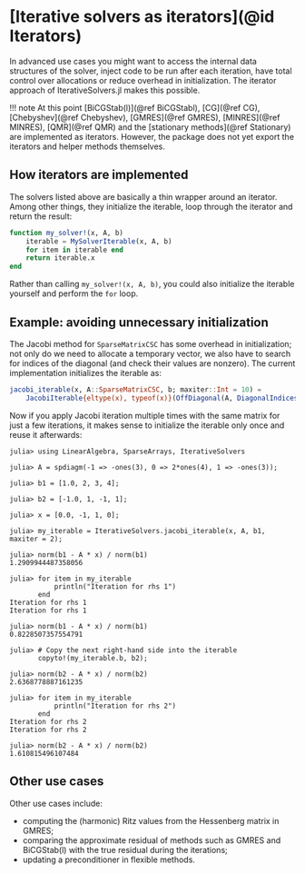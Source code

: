 # [Iterative solvers as iterators](@id Iterators)

In advanced use cases you might want to access the internal data structures of the solver, inject code to be run after each iteration, have total control over allocations or reduce overhead in initialization. The iterator approach of IterativeSolvers.jl makes this possible.

!!! note
    At this point [BiCGStab(l)](@ref BiCGStabl), [CG](@ref CG), [Chebyshev](@ref Chebyshev), [GMRES](@ref GMRES), [MINRES](@ref MINRES), [QMR](@ref QMR) and the [stationary methods](@ref Stationary) are implemented as iterators. However, the package does not yet export the iterators and helper methods themselves.

## How iterators are implemented
The solvers listed above are basically a thin wrapper around an iterator. Among other things, they initialize the iterable, loop through the iterator and return the result:

```julia
function my_solver!(x, A, b)
    iterable = MySolverIterable(x, A, b)
    for item in iterable end
    return iterable.x
end
```

Rather than calling `my_solver!(x, A, b)`, you could also initialize the iterable yourself and perform the `for` loop.

## Example: avoiding unnecessary initialization
The Jacobi method for `SparseMatrixCSC` has some overhead in initialization; not only do we need to allocate a temporary vector, we also have to search for indices of the diagonal (and check their values are nonzero). The current implementation initializes the iterable as:

```julia
jacobi_iterable(x, A::SparseMatrixCSC, b; maxiter::Int = 10) =
    JacobiIterable{eltype(x), typeof(x)}(OffDiagonal(A, DiagonalIndices(A)), x, similar(x), b, maxiter)
```

Now if you apply Jacobi iteration multiple times with the same matrix for just a few iterations, it makes sense to initialize the iterable only once and reuse it afterwards:

```jldoctest
julia> using LinearAlgebra, SparseArrays, IterativeSolvers

julia> A = spdiagm(-1 => -ones(3), 0 => 2*ones(4), 1 => -ones(3));

julia> b1 = [1.0, 2, 3, 4];

julia> b2 = [-1.0, 1, -1, 1];

julia> x = [0.0, -1, 1, 0];

julia> my_iterable = IterativeSolvers.jacobi_iterable(x, A, b1, maxiter = 2);

julia> norm(b1 - A * x) / norm(b1)
1.2909944487358056

julia> for item in my_iterable
           println("Iteration for rhs 1")
       end
Iteration for rhs 1
Iteration for rhs 1

julia> norm(b1 - A * x) / norm(b1)
0.8228507357554791

julia> # Copy the next right-hand side into the iterable
       copyto!(my_iterable.b, b2);

julia> norm(b2 - A * x) / norm(b2)
2.6368778887161235

julia> for item in my_iterable
           println("Iteration for rhs 2")
       end
Iteration for rhs 2
Iteration for rhs 2

julia> norm(b2 - A * x) / norm(b2)
1.610815496107484
```


## Other use cases
Other use cases include:
- computing the (harmonic) Ritz values from the Hessenberg matrix in GMRES;
- comparing the approximate residual of methods such as GMRES and BiCGStab(l) with the true residual during the iterations;
- updating a preconditioner in flexible methods.
